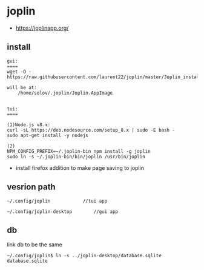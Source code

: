 # joplin

* https://joplinapp.org/

## install

```
gui:
====
wget -O - https://raw.githubusercontent.com/laurent22/joplin/master/Joplin_install_and_update.sh

will be at:
	/home/solov/.joplin/Joplin.AppImage


tui:
====

(1)Node.js v8.x:
curl -sL https://deb.nodesource.com/setup_8.x | sudo -E bash -
sudo apt-get install -y nodejs

(2)
NPM_CONFIG_PREFIX=~/.joplin-bin npm install -g joplin
sudo ln -s ~/.joplin-bin/bin/joplin /usr/bin/joplin

```

* install firefox addition to make page saving to joplin

## vesrion path

```
~/.config/joplin			//tui app

~/.config/joplin-desktop		//gui app
```

## db

link db to be the same

```
~/.config/joplin$ ln -s ../joplin-desktop/database.sqlite database.sqlite
```

